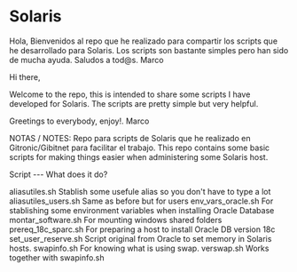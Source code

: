 # Solaris

Hola,
Bienvenidos al repo que he realizado para compartir los scripts que he desarrollado para Solaris.
Los scripts son bastante simples pero han sido de mucha ayuda.
Saludos a tod@s.
Marco

Hi there,

Welcome to the repo, this is intended to share some scripts I have developed for Solaris.
The scripts are pretty simple but very helpful.

Greetings to everybody, enjoy!.
Marco


NOTAS / NOTES:
Repo para scripts de Solaris que he realizado en Gitronic/Gibitnet para facilitar el trabajo.
This repo contains some basic scripts for making things easier when administering some Solaris host.

Script --- What does it do?

aliasutiles.sh          Stablish some usefule alias so you don't have to type a lot
aliasutiles_users.sh    Same as before but for users
env_vars_oracle.sh      For stablishing some environment variables when installing Oracle Database
montar_software.sh      For mounting windows shared folders
prereq_18c_sparc.sh     For preparing a host to install Oracle DB version 18c
set_user_reserve.sh     Script original from Oracle to set memory in Solaris hosts.
swapinfo.sh             For knowing what is using swap.
verswap.sh              Works together with swapinfo.sh
